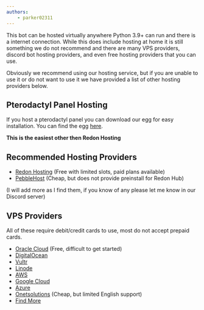 ```yaml
---
authors:
    - parker02311
---
```


This bot can be hosted virtually anywhere Python 3.9+ can run and there is a internet connection. While this does include hosting at home it is still something we do not recommend and there are many VPS providers, discord bot hosting providers, and even free hosting providers that you can use.

Obviously we recommend using our hosting service, but if you are unable to use it or do not want to use it we have provided a list of other hosting providers below.

## Pterodactyl Panel Hosting
If you host a pterodactyl panel you can download our egg for easy installation. You can find the egg [here](https://github.com/Redon-Tech/Redon-Hub/blob/main/pterodactyl-egg.json).

**This is the easiest other then Redon Hosting**

## Recommended Hosting Providers
- [Redon Hosting](https://billing.redon.tech/) (Free with limited slots, paid plans available)
- [PebbleHost](https://pebblehost.com/bot-hosting) (Cheap, but does not provide preinstall for Redon Hub)

(I will add more as I find them, if you know of any please let me know in our Discord server)

## VPS Providers
All of these require debit/credit cards to use, most do not accept prepaid cards.

- [Oracle Cloud](https://www.oracle.com/cloud/free/) (Free, difficult to get started)
- [DigitalOcean](https://digitalocean.com/)
- [Vultr](https://vultr.com/)
- [Linode](https://linode.com/)
- [AWS](https://aws.amazon.com/)
- [Google Cloud](https://cloud.google.com/)
- [Azure](https://azure.microsoft.com/)
- [Onetsolutions](https://onetsolutions.net/) (Cheap, but limited English support)
- [Find More](https://www.vpsbenchmarks.com/compare)